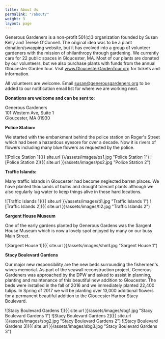 ```yaml
---
title: About Us
permalink: "/about/"
weight: 3
layout: page
---
```


Generous Gardeners is a non-profit 501(c)3 organization founded by Susan Kelly and Terese O'Connell. The original idea was to be a plant donation/swapping website, but it has evolved into a group of volunteer gardeners with the mission of philanthropy through gardening. We currently care for 22 public spaces in Gloucester, MA. Most of our plants are donated by our volunteers, but we also purchase plants with funds from the annual Gloucester Garden tour. Visit www.GloucesterGardenTour.org for tickets and information.

All volunteers are welcome. Email susan@generousgardeners.org to be added to our notification email list for where we are working next.

**Donations are welcome and can be sent to:**  
  
Generous Gardeners  
101 Western Ave, Suite 1  
Gloucester, MA 01930  

**Police Station:**

We started with the embankment behind the police station on Roger's Street which had been a hazardous eyesore for over a decade. Now it is rivers of flowers including many blue flowers as requested by the police.

![Police Station 1]({{ site.url }}/assets/images/ps1.jpg "Police Station 1") ![Police Station 2]({{ site.url }}/assets/images/ps2.jpg "Police Station 2")

**Traffic Islands:**

Many traffic Islands in Gloucester had become neglected barren places. We have planted thousands of bulbs and drought tolerant plants although we also regularly lug water to keep things alive in those hard locations.

![Traffic Islands 1]({{ site.url }}/assets/images/ti1.jpg "Traffic Islands 1") ![Traffic Islands 2]({{ site.url }}/assets/images/ti2.jpg "Traffic Islands 2")

**Sargent House Museum**

One of the early gardens planted by Generous Gardens was the Sargent House Museum which is now a lovely spot enjoyed by many on our busy Main Street.

![Sargent House 1]({{ site.url }}/assets/images/shm1.jpg "Sargent House 1")

**Stacy Boulevard Gardens**

Our major new responsibility are the new beds surrounding the fishermen's wives memorial. As part of the seawall reconstruction project, Generous Gardeners was approached by the DPW and asked to assist in planning, planting and maintenance of this beautiful new addition to Gloucester. The beds were installed in the fall of 2016 and we immediately planted 22,400 tulips. In Spring of 2017 we will be planting over 13,000 additional flowers for a permanent beautiful addition to the Gloucester Harbor Stacy Boulevard.

![Stacy Boulevard Gardens 1]({{ site.url }}/assets/images/sbg1.jpg "Stacy Boulevard Gardens 1") ![Stacy Boulevard Gardens 2]({{ site.url }}/assets/images/sbg2.jpg "Stacy Boulevard Gardens 2") ![Stacy Boulevard Gardens 3]({{ site.url }}/assets/images/sbg3.jpg "Stacy Boulevard Gardens 3")
